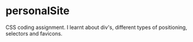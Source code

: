 # personalSite
CSS coding assignment. I learnt about div's, different types of positioning, selectors and favicons.
